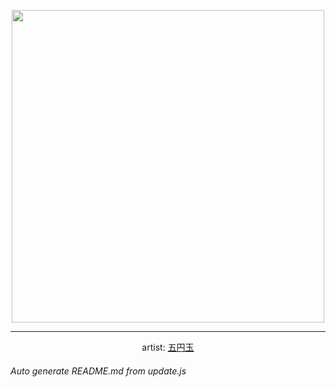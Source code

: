
<p align="center">
  <img width="500" src="https://nekos.best/api/v2/neko/0340.png">
  <hr/>
  <center>
    artist: <a href="https://www.pixiv.net/en/artworks/87117534">五円玉</a>
  </center>
</p>


###### Auto generate README.md from update.js

